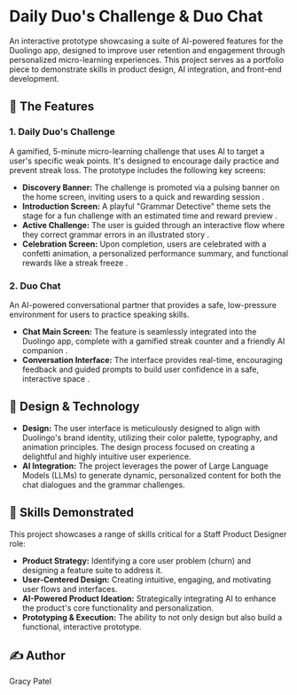 # Daily Duo's Challenge & Duo Chat

An interactive prototype showcasing a suite of AI-powered features for the Duolingo app, designed to improve user retention and engagement through personalized micro-learning experiences. This project serves as a portfolio piece to demonstrate skills in product design, AI integration, and front-end development.

## 🚀 The Features

### 1. Daily Duo's Challenge

A gamified, 5-minute micro-learning challenge that uses AI to target a user's specific weak points. It's designed to encourage daily practice and prevent streak loss. The prototype includes the following key screens:

-   **Discovery Banner:** The challenge is promoted via a pulsing banner on the home screen, inviting users to a quick and rewarding session .
-   **Introduction Screen:** A playful "Grammar Detective" theme sets the stage for a fun challenge with an estimated time and reward preview .
-   **Active Challenge:** The user is guided through an interactive flow where they correct grammar errors in an illustrated story .
-   **Celebration Screen:** Upon completion, users are celebrated with a confetti animation, a personalized performance summary, and functional rewards like a streak freeze .

### 2. Duo Chat

An AI-powered conversational partner that provides a safe, low-pressure environment for users to practice speaking skills.

-   **Chat Main Screen:** The feature is seamlessly integrated into the Duolingo app, complete with a gamified streak counter and a friendly AI companion .
-   **Conversation Interface:** The interface provides real-time, encouraging feedback and guided prompts to build user confidence in a safe, interactive space .

## 🎨 Design & Technology

-   **Design:** The user interface is meticulously designed to align with Duolingo's brand identity, utilizing their color palette, typography, and animation principles. The design process focused on creating a delightful and highly intuitive user experience.
-   **AI Integration:** The project leverages the power of Large Language Models (LLMs) to generate dynamic, personalized content for both the chat dialogues and the grammar challenges.

## 🎯 Skills Demonstrated

This project showcases a range of skills critical for a Staff Product Designer role:

-   **Product Strategy:** Identifying a core user problem (churn) and designing a feature suite to address it.
-   **User-Centered Design:** Creating intuitive, engaging, and motivating user flows and interfaces.
-   **AI-Powered Product Ideation:** Strategically integrating AI to enhance the product's core functionality and personalization.
-   **Prototyping & Execution:** The ability to not only design but also build a functional, interactive prototype.

## ✍️ Author
Gracy Patel
